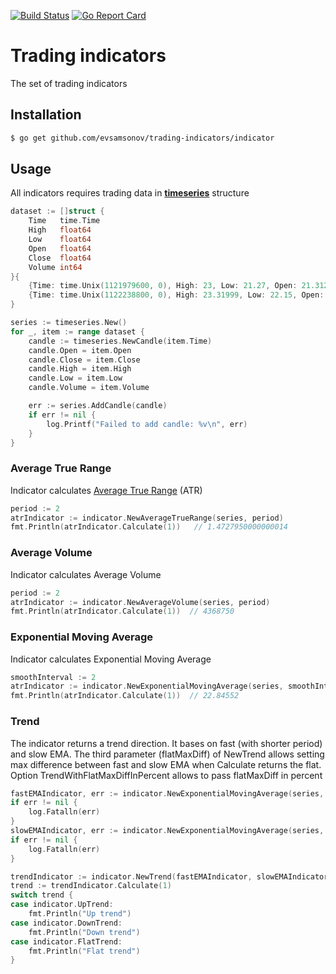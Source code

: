 [![Build Status](https://travis-ci.org/evsamsonov/trading-indicators.svg?branch=master)](https://travis-ci.org/evsamsonov/trading-indicators)
[![Go Report Card](https://goreportcard.com/badge/github.com/evsamsonov/trading-indicators)](https://goreportcard.com/report/github.com/evsamsonov/trading-indicators)

# Trading indicators

The set of trading indicators

## Installation

```bash
$ go get github.com/evsamsonov/trading-indicators/indicator  
```

## Usage

All indicators requires trading data in [**timeseries**](https://github.com/evsamsonov/trading-timeseries) structure 

```go
dataset := []struct {
    Time   time.Time
    High   float64
    Low    float64
    Open   float64
    Close  float64
    Volume int64
}{
    {Time: time.Unix(1121979600, 0), High: 23, Low: 21.27, Open: 21.3125, Close: 22.1044, Volume: 4604900},
    {Time: time.Unix(1122238800, 0), High: 23.31999, Low: 22.15, Open: 22.15, Close: 23.21608, Volume: 4132600},
}

series := timeseries.New()
for _, item := range dataset {
    candle := timeseries.NewCandle(item.Time)
    candle.Open = item.Open
    candle.Close = item.Close
    candle.High = item.High
    candle.Low = item.Low
    candle.Volume = item.Volume

    err := series.AddCandle(candle)
    if err != nil {
        log.Printf("Failed to add candle: %v\n", err)
    }
}
```

### Average True Range

Indicator calculates [Average True Range](https://en.wikipedia.org/wiki/Average_true_range ) (ATR)

```go
period := 2
atrIndicator := indicator.NewAverageTrueRange(series, period)
fmt.Println(atrIndicator.Calculate(1))   // 1.4727950000000014
```

### Average Volume

Indicator calculates Average Volume

```go
period := 2
atrIndicator := indicator.NewAverageVolume(series, period)
fmt.Println(atrIndicator.Calculate(1))  // 4368750
```

### Exponential Moving Average

Indicator calculates Exponential Moving Average

```go
smoothInterval := 2
atrIndicator := indicator.NewExponentialMovingAverage(series, smoothInterval)
fmt.Println(atrIndicator.Calculate(1))  // 22.84552
```

### Trend

The indicator returns a trend direction. It bases on fast (with shorter period) and slow EMA. The third parameter (flatMaxDiff) of NewTrend allows setting max difference between fast and slow EMA when Calculate returns the flat. Option TrendWithFlatMaxDiffInPercent allows to pass flatMaxDiff in percent

```go
fastEMAIndicator, err := indicator.NewExponentialMovingAverage(series, 14)
if err != nil {
    log.Fatalln(err)
}
slowEMAIndicator, err := indicator.NewExponentialMovingAverage(series, 50)
if err != nil {
    log.Fatalln(err)
}

trendIndicator := indicator.NewTrend(fastEMAIndicator, slowEMAIndicator, 0.6, TrendWithFlatMaxDiffInPercent(false))
trend := trendIndicator.Calculate(1)
switch trend {
case indicator.UpTrend:
    fmt.Println("Up trend")
case indicator.DownTrend:
    fmt.Println("Down trend")
case indicator.FlatTrend:
    fmt.Println("Flat trend")
}
```
